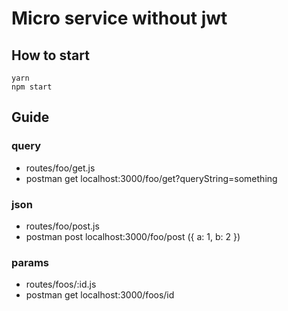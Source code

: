 # Micro service without jwt
## How to start
```
yarn
npm start
```
## Guide
### query
- routes/foo/get.js
- postman get localhost:3000/foo/get?queryString=something
### json
- routes/foo/post.js
- postman post localhost:3000/foo/post ({ a: 1, b: 2 })
### params
- routes/foos/:id.js
- postman get localhost:3000/foos/id
